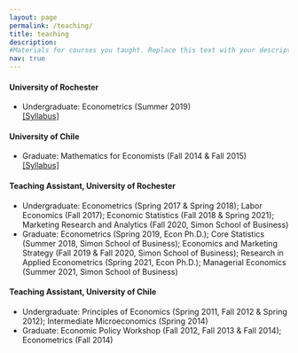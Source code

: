 ```yaml
---
layout: page
permalink: /teaching/
title: teaching
description: 
#Materials for courses you taught. Replace this text with your description.
nav: true
---
```




#### University of Rochester
<ul>
<li> Undergraduate: Econometrics (Summer 2019) </li> <a href="{{ site.baseurl }}/assets/pdf/Eco231_syllabus.pdf" target="_blank">[Syllabus]</a>
</ul>


#### University of Chile  
<ul>
<li> Graduate: Mathematics for Economists (Fall 2014 & Fall 2015) </li> <a href="{{ site.baseurl }}/assets/pdf/syllabus-in700-Eng.pdf" target="_blank">[Syllabus]</a>

</ul>


#### Teaching Assistant, University of Rochester
<ul>
<li> Undergraduate: Econometrics (Spring 2017 & Spring 2018); Labor Economics (Fall 2017); Economic Statistics (Fall 2018 & Spring 2021); Marketing Research and Analytics (Fall 2020, Simon School of Business) </li> 

<li> Graduate: Econometrics (Spring 2019, Econ Ph.D.); Core Statistics (Summer 2018, Simon School of Business); Economics and Marketing Strategy (Fall 2019 & Fall 2020, Simon School of Business); Research in Applied Econometrics (Spring 2021, Econ Ph.D.); Managerial Economics (Summer 2021, Simon School of Business) </li> 
</ul>


#### Teaching Assistant, University of Chile
<ul>
<li> Undergraduate: Principles of Economics (Spring 2011, Fall 2012 & Spring 2012); Intermediate Microeconomics (Spring 2014) </li> 

<li> Graduate: Economic Policy Workshop (Fall 2012, Fall 2013 & Fall 2014); Econometrics (Fall 2014)	</li> 
</ul>
